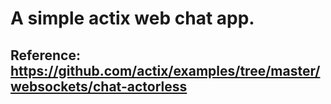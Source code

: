 # A simple actix web chat app.

## Reference: https://github.com/actix/examples/tree/master/websockets/chat-actorless